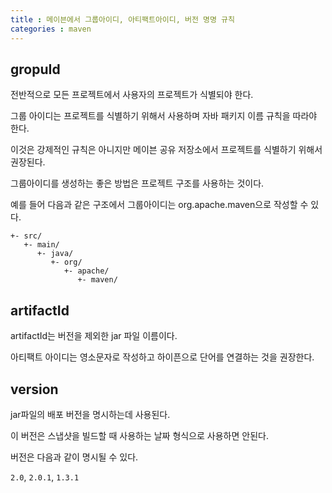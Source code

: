```yaml
---
title : 메이븐에서 그룹아이디, 아티팩트아이디, 버전 명명 규칙
categories : maven
---
```


## gropuId

전반적으로 모든 프로젝트에서 사용자의 프로젝트가 식별되야 한다.

그룹 아이디는 프로젝트를 식별하기 위해서 사용하며 자바 패키지 이름 규칙을 따라야 한다.

이것은 강제적인 규칙은 아니지만 메이븐 공유 저장소에서 프로젝트를 식별하기 위해서 권장된다. 

그룹아이디를 생성하는 좋은 방법은 프로젝트 구조를 사용하는 것이다. 

예를 들어 다음과 같은 구조에서 그룹아이디는 org.apache.maven으로 작성할 수 있다.

```
+- src/
   +- main/
      +- java/
         +- org/
            +- apache/
               +- maven/
```

## artifactId

artifactId는 버전을 제외한 jar 파일 이름이다.

아티팩트 아이디는 영소문자로 작성하고 하이픈으로 단어를 연결하는 것을 권장한다.

## version

jar파일의 배포 버전을 명시하는데 사용된다. 

이 버전은 스냅샷을 빌드할 때 사용하는 날짜 형식으로 사용하면 안된다. 

버전은 다음과 같이 명시될 수 있다.

`2.0`, `2.0.1`, `1.3.1`

























































